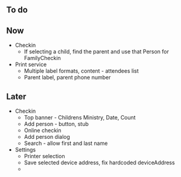 ## To do

## Now

- Checkin
  - If selecting a child, find the parent and use that Person for FamilyCheckin
- Print service
  - Multiple label formats, content - attendees list
  - Parent label, parent phone number

## Later

- Checkin
  - Top banner - Childrens Ministry, Date, Count
  - Add person - button, stub
  - Online checkin
  - Add person dialog
  - Search - allow first and last name
- Settings
  - Printer selection
  - Save selected device address, fix hardcoded deviceAddress
  - 